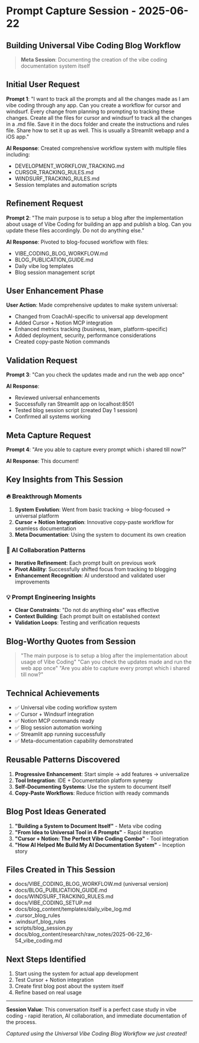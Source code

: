 # Prompt Capture Session - 2025-06-22
## Building Universal Vibe Coding Blog Workflow

> **Meta Session**: Documenting the creation of the vibe coding documentation system itself

## Initial User Request
**Prompt 1**: "I want to track all the prompts and all the changes made as I am vibe coding through any app. Can you create a workflow for cursor and windsurf. Every change from planning to prompting to tracking these changes. Create all the files for cursor and windsurf to track all the changes in a .md file. Save it in the docs folder and create the instructions and rules file. Share how to set it up as well. This is usually a Streamlit webapp and a iOS app."

**AI Response**: Created comprehensive workflow system with multiple files including:
- DEVELOPMENT_WORKFLOW_TRACKING.md
- CURSOR_TRACKING_RULES.md  
- WINDSURF_TRACKING_RULES.md
- Session templates and automation scripts

## Refinement Request
**Prompt 2**: "The main purpose is to setup a blog after the implementation about usage of Vibe Coding for building an app and publish a blog. Can you update these files accordingly. Do not do anything else."

**AI Response**: Pivoted to blog-focused workflow with files:
- VIBE_CODING_BLOG_WORKFLOW.md
- BLOG_PUBLICATION_GUIDE.md
- Daily vibe log templates
- Blog session management script

## User Enhancement Phase
**User Action**: Made comprehensive updates to make system universal:
- Changed from CoachAI-specific to universal app development
- Added Cursor + Notion MCP integration
- Enhanced metrics tracking (business, team, platform-specific)
- Added deployment, security, performance considerations
- Created copy-paste Notion commands

## Validation Request  
**Prompt 3**: "Can you check the updates made and run the web app once"

**AI Response**: 
- Reviewed universal enhancements
- Successfully ran Streamlit app on localhost:8501
- Tested blog session script (created Day 1 session)
- Confirmed all systems working

## Meta Capture Request
**Prompt 4**: "Are you able to capture every prompt which i shared till now?"

**AI Response**: This document! 

## Key Insights from This Session

### 🔥 Breakthrough Moments
1. **System Evolution**: Went from basic tracking → blog-focused → universal platform
2. **Cursor + Notion Integration**: Innovative copy-paste workflow for seamless documentation
3. **Meta Documentation**: Using the system to document its own creation

### 🤖 AI Collaboration Patterns
- **Iterative Refinement**: Each prompt built on previous work
- **Pivot Ability**: Successfully shifted focus from tracking to blogging
- **Enhancement Recognition**: AI understood and validated user improvements

### 💡 Prompt Engineering Insights
- **Clear Constraints**: "Do not do anything else" was effective
- **Context Building**: Each prompt built on established context
- **Validation Loops**: Testing and verification requests

## Blog-Worthy Quotes from Session
> "The main purpose is to setup a blog after the implementation about usage of Vibe Coding"
> "Can you check the updates made and run the web app once"
> "Are you able to capture every prompt which i shared till now?"

## Technical Achievements
- ✅ Universal vibe coding workflow system
- ✅ Cursor + Windsurf integration
- ✅ Notion MCP commands ready
- ✅ Blog session automation working
- ✅ Streamlit app running successfully
- ✅ Meta-documentation capability demonstrated

## Reusable Patterns Discovered
1. **Progressive Enhancement**: Start simple → add features → universalize
2. **Tool Integration**: IDE + Documentation platform synergy
3. **Self-Documenting Systems**: Use the system to document itself
4. **Copy-Paste Workflows**: Reduce friction with ready commands

## Blog Post Ideas Generated
1. **"Building a System to Document Itself"** - Meta vibe coding
2. **"From Idea to Universal Tool in 4 Prompts"** - Rapid iteration
3. **"Cursor + Notion: The Perfect Vibe Coding Combo"** - Tool integration
4. **"How AI Helped Me Build My AI Documentation System"** - Inception story

## Files Created in This Session
- docs/VIBE_CODING_BLOG_WORKFLOW.md (universal version)
- docs/BLOG_PUBLICATION_GUIDE.md
- docs/WINDSURF_TRACKING_RULES.md
- docs/VIBE_CODING_SETUP.md
- docs/blog_content/templates/daily_vibe_log.md
- .cursor_blog_rules
- .windsurf_blog_rules
- scripts/blog_session.py
- docs/blog_content/research/raw_notes/2025-06-22_16-54_vibe_coding.md

## Next Steps Identified
1. Start using the system for actual app development
2. Test Cursor + Notion integration
3. Create first blog post about the system itself
4. Refine based on real usage

---
**Session Value**: This conversation itself is a perfect case study in vibe coding - rapid iteration, AI collaboration, and immediate documentation of the process.

*Captured using the Universal Vibe Coding Blog Workflow we just created!* 